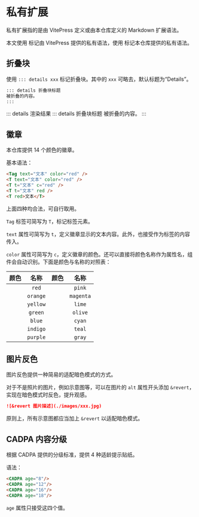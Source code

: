# 私有扩展

私有扩展指的是由 VitePress 定义或由本仓库定义的 Markdown 扩展语法。

本文使用 <T t="VitePress" purple /> 标记由 VitePress 提供的私有语法，使用 <T t="Repo" blue /> 标记本仓库提供的私有语法。

## 折叠块 <T t="VitePress" purple />

使用 `::: details xxx` 标记折叠块。其中的 `xxx` 可略去，默认标题为“Details”。

```markdown
::: details 折叠块标题
被折叠的内容。
:::
```

::: details 渲染结果
::: details 折叠块标题
被折叠的内容。
:::

## 徽章 <T t="Repo" cyan />

本仓库提供 14 个颜色的徽章。

基本语法：

```markdown
<Tag text="文本" color="red" />
<T text="文本" color="red" />
<T t="文本" c="red" />
<T t="文本" red />
<T red>文本</T>
```

上面四种均合法，可自行取用。

`Tag` 标签可简写为 `T`，标记标签元素。

`text` 属性可简写为 `t`，定义徽章显示的文本内容。此外，也接受作为标签的内容传入。

`color` 属性可简写为 `c`，定义徽章的颜色。还可以直接将颜色名称作为属性名，组件会自动识别。下面是颜色与名称的对照表：

|         颜色          |   名称   |          颜色          |   名称    |
| :-------------------: | :------: | :--------------------: | :-------: |
|  <T t="红色" red />   |  `red`   |  <T t="粉色" pink />   |  `pink`   |
| <T t="橙色" orange /> | `orange` | <T t="洋红" magenta /> | `magenta` |
| <T t="黄色" yellow /> | `yellow` |  <T t="青绿" lime />   |  `lime`   |
| <T t="绿色" green />  | `green`  |  <T t="橄榄" olive />  |  `olive`  |
|  <T t="蓝色" blue />  |  `blue`  |  <T t="青色" cyan />   |  `cyan`   |
| <T t="靛青" indigo /> | `indigo` |  <T t="茶色" teal />   |  `teal`   |
| <T t="紫色" purple /> | `purple` |  <T t="灰色" gray />   |  `gray`   |

## 图片反色 <T t="Repo" cyan />

图片反色提供一种简易的适配暗色模式的方式。

对于不是照片的图片，例如示意图等，可以在图片的 `alt` 属性开头添加 `&revert`，实现在暗色模式时反色，提升观感。

```markdown
![&revert 图片描述](./images/xxx.jpg)
```

原则上，所有示意图都应当加上 `&revert` 以适配暗色模式。


## CADPA 内容分级 <T t="Repo" cyan />

根据 CADPA 提供的分级标准，提供 4 种适龄提示贴纸。

<CADPA age="8"/> <CADPA age="12"/> <CADPA age="16"/> <CADPA age="18"/>

语法：

```markdown
<CADPA age="8"/>
<CADPA age="12"/>
<CADPA age="16"/>
<CADPA age="18"/>
```

`age` 属性只接受这四个值。